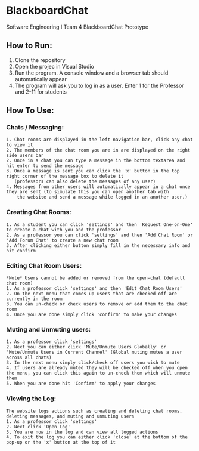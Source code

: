 # BlackboardChat
Software Engineering I
Team 4
BlackboardChat Prototype

## How to Run:
  1. Clone the repository
  2. Open the projec in Visual Studio
  3. Run the program. A console window and a browser tab should automatically appear
  4. The program will ask you to log in as a user. Enter 1 for the Professor and 2-11 for students

## How To Use:

### Chats / Messaging:
	1. Chat rooms are displayed in the left navigation bar, click any chat to view it
	2. The members of the chat room you are in are displayed on the right side users bar
	2. Once in a chat you can type a message in the bottom textarea and hit enter to send the message
	3. Once a message is sent you can click the 'x' button in the top right corner of the message box to delete it
	   (professors can also delete the messages of any user)
	4. Messages from other users will automatically appear in a chat once they are sent (to simulate this you can open another tab with
		the website and send a message while logged in an another user.)

### Creating Chat Rooms:

	1. As a student you can click 'settings' and then 'Request One-on-One' to create a chat with you and the professor
	2. As a professor you can click 'settings' and then 'Add Chat Room' or 'Add Forum Chat' to create a new chat room
	3. After clicking either button simply fill in the necessary info and hit confirm

### Editing Chat Room Users:
	
	*Note* Users cannot be added or removed from the open-chat (default chat room)
	1. As a professor click 'settings' and then 'Edit Chat Room Users'
	2. On the next menu that comes up users that are checked off are currently in the room
	3. You can un-check or check users to remove or add them to the chat room
	4. Once you are done simply click 'confirm' to make your changes

### Muting and Unmuting users:

	1. As a professor click 'settings'
	2. Next you can either click 'Mute/Unmute Users Globally' or 'Mute/Unmute Users in Current Channel' (Global muting mutes a user across all chats)
	3. In the next menu simply click/check off users you wish to mute
	4. If users are already muted they will be checked off when you open the menu, you can click this again to un-check them which will unmute them
	5. When you are done hit 'Confirm' to apply your changes

### Viewing the Log:
	
	The website logs actions such as creating and deleting chat rooms, deleting messages, and muting and unmuting users
	1. As a professor click 'settings'
	2. Next click 'Open Log'
	3. You are now in the log and can view all logged actions
	4. To exit the log you can either click 'close' at the bottom of the pop-up or the 'x' button at the top of it
